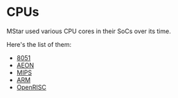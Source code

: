 # CPUs

MStar used various CPU cores in their SoCs over its time.

Here's the list of them:
-  [8051](8051.md)
-  [AEON](aeon.md)
-  [MIPS](mips.md)
-  [ARM](arm.md) 
-  [OpenRISC](or1k.md)
